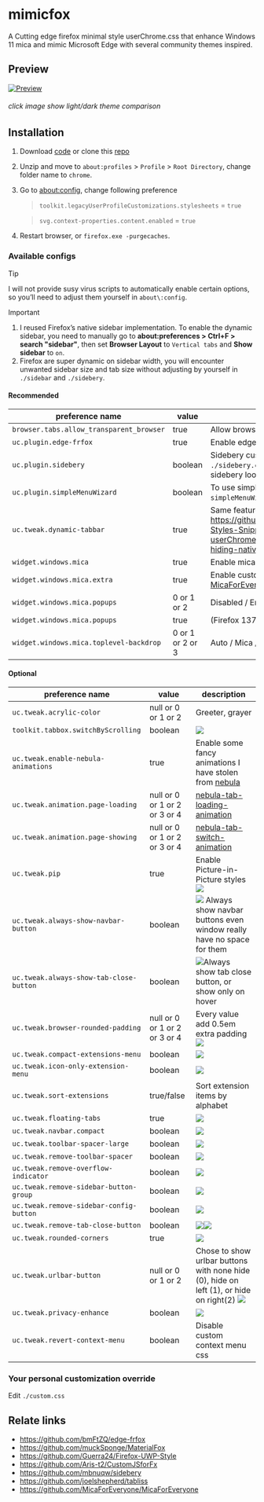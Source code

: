 # mimicfox

A Cutting edge firefox minimal style userChrome.css that enhance Windows 11 mica and mimic Microsoft Edge with several community themes inspired.

## Preview

[![Preview](./assets/previews/preview.png)](https://rainbowflesh.github.io/html/mimicfox.html "click image show light/dark theme comparison")

###### click image show light/dark theme comparison

## Installation

1. Download [code](https://github.com/rainbowflesh/mimicfox/archive/refs/heads/main.zip) or clone this [repo](https://github.com/rainbowflesh/mimicfox.git)
2. Unzip and move to `about:profiles` > `Profile` > `Root Directory`, change folder name to `chrome`.
3. Go to [about:config](about:config), change following preference

   > `toolkit.legacyUserProfileCustomizations.stylesheets` = `true`

   > `svg.context-properties.content.enabled` = `true`

4. Restart browser, or `firefox.exe -purgecaches`.

### Available configs

> [!TIP]
> I will not provide susy virus scripts to automatically enable certain options, so you’ll need to adjust them yourself in `about\:config`.

> [!IMPORTANT]
>
> 1. I reused Firefox’s native sidebar implementation. To enable the dynamic sidebar, you need to manually go to **about\:preferences > Ctrl+F > search "sidebar"**, then set **Browser Layout** to `Vertical tabs` and **Show sidebar** to `on`.
> 2. Firefox are super dynamic on sidebar width, you will encounter unwanted sidebar size and tab size without adjusting by yourself in `./sidebar` and `./sidebery`.

#### Recommended

| preference name                          | value            | description                                                                                                                                                                                             |
| ---------------------------------------- | ---------------- | ------------------------------------------------------------------------------------------------------------------------------------------------------------------------------------------------------- |
| `browser.tabs.allow_transparent_browser` | true             | Allow browser framework transparent                                                                                                                                                                     |
| `uc.plugin.edge-frfox`                   | true             | Enable edge-frfox styles                                                                                                                                                                                |
| `uc.plugin.sidebery`                     | boolean          | Sidebery custom css, copy everything in `./sidebery.css` to [Sidebery setting](https://github.com/mbnuqw/sidebery/wiki/Sidebery-Styles-Snippets) to make sidebery looks like native vertical tab styles |
| `uc.plugin.simpleMenuWizard`             | boolean          | To use simpleMenuWizard put entire `simpleMenuWizard-master` to `./plugins/`                                                                                                                            |
| `uc.tweak.dynamic-tabbar`                | true             | Same feature from <https://github.com/mbnuqw/sidebery/wiki/Firefox-Styles-Snippets-(via-userChrome.css)#dynamic-native-tabs-for-hiding-native-horizontal-tabs>                                          |
| `widget.windows.mica`                    | true             | Enable mica effect on Windows 10/11                                                                                                                                                                     |
| `widget.windows.mica.extra`              | true             | Enable custom extra mica content (Require [MicaForEveryone](https://github.com/MicaForEveryone/MicaForEveryone))                                                                                        |
| `widget.windows.mica.popups`             | 0 or 1 or 2      | Disabled / Enabled / Auto (Firefox 138+)                                                                                                                                                                |
| `widget.windows.mica.popups`             | true             | (Firefox 137)                                                                                                                                                                                           |
| `widget.windows.mica.toplevel-backdrop`  | 0 or 1 or 2 or 3 | Auto / Mica / Acrylic / MicaAlt (Firefox 138+)                                                                                                                                                          |

#### Optional

| preference name                         | value                         | description                                                                                                                     |
| --------------------------------------- | ----------------------------- | ------------------------------------------------------------------------------------------------------------------------------- |
| `uc.tweak.acrylic-color`                | null or 0 or 1 or 2           | Greeter, grayer                                                                                                                 |
| `toolkit.tabbox.switchByScrolling`      | boolean                       | ![](./assets/previews/switchByScrolling.gif)                                                                                    |
| `uc.tweak.enable-nebula-animations`     | true                          | Enable some fancy animations I have stolen from [nebula](https://github.com/JustAdumbPrsn/Zen-Nebula)                           |
| `uc.tweak.animation.page-loading`       | null or 0 or 1 or 2 or 3 or 4 | [nebula-tab-loading-animation](https://github.com/JustAdumbPrsn/Zen-Nebula/blob/main/Nebula/Nebula-config.css)                  |
| `uc.tweak.animation.page-showing`       | null or 0 or 1 or 2 or 3 or 4 | [nebula-tab-switch-animation](https://github.com/JustAdumbPrsn/Zen-Nebula/blob/main/Nebula/Nebula-config.css)                   |
| `uc.tweak.pip`                          | true                          | Enable Picture-in-Picture styles ![](./assets/previews/pip.png)                                                                 |
| `uc.tweak.always-show-navbar-button`    | boolean                       | ![](./assets/previews/always-show-navbar-button.gif) Always show navbar buttons even window really have no space for them       |
| `uc.tweak.always-show-tab-close-button` | boolean                       | ![](./assets/previews/always-show-close-button.png)Always show tab close button, or show only on hover                          |
| `uc.tweak.browser-rounded-padding`      | null or 0 or 1 or 2 or 3 or 4 | Every value add 0.5em extra padding ![](./assets/previews/browser-rounded-padding.gif)                                          |
| `uc.tweak.compact-extensions-menu`      | boolean                       | ![](./assets/previews/extension1.png)                                                                                           |
| `uc.tweak.icon-only-extension-menu`     | boolean                       | ![](./assets/previews/extension2.png)                                                                                           |
| `uc.tweak.sort-extensions`              | true/false                    | Sort extension items by alphabet                                                                                                |
| `uc.tweak.floating-tabs`                | true                          | ![](./assets/previews/floating-tabs.gif)                                                                                        |
| `uc.tweak.navbar.compact`               | boolean                       | ![](./assets/previews/navbar-compact.gif)                                                                                       |
| `uc.tweak.toolbar-spacer-large`         | boolean                       | ![](./assets/previews/toolbar-spacer-large.gif)                                                                                 |
| `uc.tweak.remove-toolbar-spacer`        | boolean                       | ![](./assets/previews/remove-toolbar-spacer.gif)                                                                                |
| `uc.tweak.remove-overflow-indicator`    | boolean                       | ![](./assets/previews/remove-overflow-indicator.gif)                                                                            |
| `uc.tweak.remove-sidebar-button-group`  | boolean                       | ![](./assets/previews/remove-sidebar-config-button.gif)                                                                         |
| `uc.tweak.remove-sidebar-config-button` | boolean                       | ![](./assets/previews/remove-sidebar-config-button.gif)                                                                         |
| `uc.tweak.remove-tab-close-button`      | boolean                       | ![](./assets/previews/remove-tab-close-button.gif)![](./assets/previews/remove-tab-close-button1.gif)                           |
| `uc.tweak.rounded-corners`              | true                          | ![](./assets/previews/rounded-corners.gif)                                                                                      |
| `uc.tweak.urlbar-button`                | null or 0 or 1 or 2           | Chose to show urlbar buttons with none hide (0), hide on left (1), or hide on right(2) ![](./assets/previews/urlbar-button.gif) |
| `uc.tweak.privacy-enhance`              | boolean                       | ![](./assets/previews/privacy-enhance.gif)                                                                                      |
| `uc.tweak.revert-context-menu`          | boolean                       | Disable custom context menu css                                                                                                 |

### Your personal customization override

Edit `./custom.css`

## Relate links

- https://github.com/bmFtZQ/edge-frfox
- https://github.com/muckSponge/MaterialFox
- https://github.com/Guerra24/Firefox-UWP-Style
- https://github.com/Aris-t2/CustomJSforFx
- https://github.com/mbnuqw/sidebery
- https://github.com/joelshepherd/tabliss
- https://github.com/MicaForEveryone/MicaForEveryone
